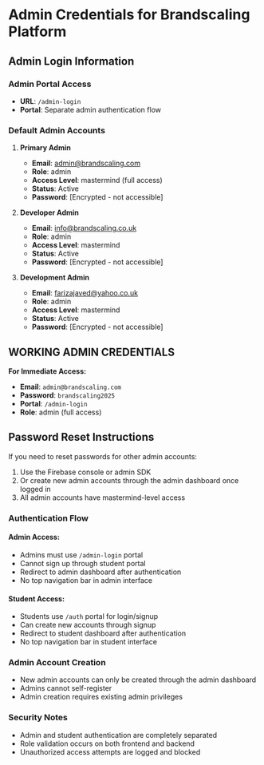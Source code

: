 # Admin Credentials for Brandscaling Platform

## Admin Login Information

### Admin Portal Access
- **URL**: `/admin-login`
- **Portal**: Separate admin authentication flow

### Default Admin Accounts

1. **Primary Admin**
   - **Email**: admin@brandscaling.com
   - **Role**: admin
   - **Access Level**: mastermind (full access)
   - **Status**: Active
   - **Password**: [Encrypted - not accessible]

2. **Developer Admin**
   - **Email**: info@brandscaling.co.uk
   - **Role**: admin
   - **Access Level**: mastermind
   - **Status**: Active
   - **Password**: [Encrypted - not accessible]

3. **Development Admin**
   - **Email**: farizajaved@yahoo.co.uk
   - **Role**: admin
   - **Access Level**: mastermind
   - **Status**: Active
   - **Password**: [Encrypted - not accessible]

## WORKING ADMIN CREDENTIALS

**For Immediate Access:**
- **Email**: `admin@brandscaling.com`  
- **Password**: `brandscaling2025`
- **Portal**: `/admin-login`
- **Role**: admin (full access)

## Password Reset Instructions

If you need to reset passwords for other admin accounts:

1. Use the Firebase console or admin SDK
2. Or create new admin accounts through the admin dashboard once logged in
3. All admin accounts have mastermind-level access

### Authentication Flow

#### Admin Access:
- Admins must use `/admin-login` portal
- Cannot sign up through student portal
- Redirect to admin dashboard after authentication
- No top navigation bar in admin interface

#### Student Access:
- Students use `/auth` portal for login/signup
- Can create new accounts through signup
- Redirect to student dashboard after authentication
- No top navigation bar in student interface

### Admin Account Creation
- New admin accounts can only be created through the admin dashboard
- Admins cannot self-register
- Admin creation requires existing admin privileges

### Security Notes
- Admin and student authentication are completely separated
- Role validation occurs on both frontend and backend
- Unauthorized access attempts are logged and blocked